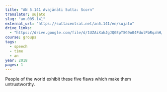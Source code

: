 ```yaml
---
title: "AN 5.141 Avajānāti Sutta: Scorn"
translator: sujato
slug: "an.005.141"
external_url: "https://suttacentral.net/an5.141/en/sujato"
drive_links:
  - "https://drive.google.com/file/d/1UZAiXahJgJQGEpTSG9o04FdulPbRqahH/view?usp=drivesdk"
course: groups
tags:
  - speech
  - time
  - an
year: 2018
pages: 1
---
```


People of the world exhibit these five flaws which make them untrustworthy.
